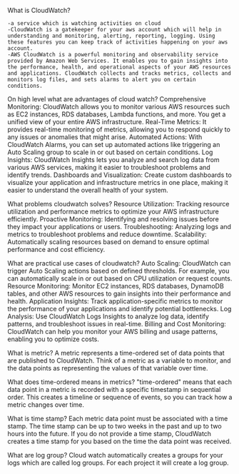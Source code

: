 What is CloudWatch?
```
-a service which is watching activities on cloud
-CloudWatch is a gatekeeper for your aws account which will help in understanding and monitoring, alerting, reporting, logging. Using these features you can keep track of activities happening on your aws account.
-AWS CloudWatch is a powerful monitoring and observability service provided by Amazon Web Services. It enables you to gain insights into the performance, health, and operational aspects of your AWS resources and applications. CloudWatch collects and tracks metrics, collects and monitors log files, and sets alarms to alert you on certain conditions.
```
On high level what are advantages of cloud watch?
Comprehensive Monitoring: CloudWatch allows you to monitor various AWS resources such as EC2 instances, RDS databases, Lambda functions, and more. You get a unified view of your entire AWS infrastructure.
Real-Time Metrics: It provides real-time monitoring of metrics, allowing you to respond quickly to any issues or anomalies that might arise.
Automated Actions: With CloudWatch Alarms, you can set up automated actions like triggering an Auto Scaling group to scale in or out based on certain conditions.
Log Insights: CloudWatch Insights lets you analyze and search log data from various AWS services, making it easier to troubleshoot problems and identify trends.
Dashboards and Visualization: Create custom dashboards to visualize your application and infrastructure metrics in one place, making it easier to understand the overall health of your system.

What problems cloudwatch solves?
Resource Utilization: Tracking resource utilization and performance metrics to optimize your AWS infrastructure efficiently.
Proactive Monitoring: Identifying and resolving issues before they impact your applications or users.
Troubleshooting: Analyzing logs and metrics to troubleshoot problems and reduce downtime.
Scalability: Automatically scaling resources based on demand to ensure optimal performance and cost efficiency.

What are practical use cases of cloudwatch?
Auto Scaling: CloudWatch can trigger Auto Scaling actions based on defined thresholds. For example, you can automatically scale in or out based on CPU utilization or request counts.
Resource Monitoring: Monitor EC2 instances, RDS databases, DynamoDB tables, and other AWS resources to gain insights into their performance and health.
Application Insights: Track application-specific metrics to monitor the performance of your applications and identify potential bottlenecks.
Log Analysis: Use CloudWatch Logs Insights to analyze log data, identify patterns, and troubleshoot issues in real-time.
Billing and Cost Monitoring: CloudWatch can help you monitor your AWS billing and usage patterns, enabling you to optimize costs.

What is metric?
A metric represents a time-ordered set of data points that are published to CloudWatch. Think of a metric as a variable to monitor, and the data points as representing the values of that variable over time.

What does time-ordered means in metrics?
"time-ordered" means that each data point in a metric is recorded with a specific timestamp in sequential order. This creates a timeline or sequence of events, so you can track how a metric changes over time.

What is time stamp?
Each metric data point must be associated with a time stamp. The time stamp can be up to two weeks in the past and up to two hours into the future. If you do not provide a time stamp, CloudWatch creates a time stamp for you based on the time the data point was received.

What are log group?
Cloud watch automatically creates a groups for your logs which are called log groups. For each project it will create a log group.

